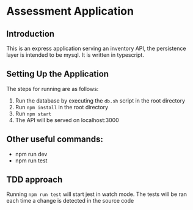 # Assessment Application

## Introduction
This is an express application serving an inventory API, the persistence layer is intended to be mysql. It is written in typescript.

## Setting Up the Application
The steps for running are as follows:
1. Run the database by executing the `db.sh` script in the root directory
2. Run `npm install` in the root directory
3. Run `npm start`
4. The API will be served on localhost:3000

## Other useful commands:
- npm run dev
- npm run test

## TDD approach
Running `npm run test` will start jest in watch mode. The tests will be ran each time a change is detected in the source code